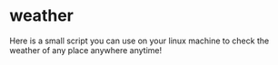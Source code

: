 # weather
Here is a small script you can use on your linux machine to check the weather of any place anywhere anytime!
